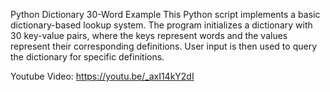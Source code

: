 Python Dictionary 30-Word Example
This Python script implements a basic dictionary-based lookup system. The program initializes a dictionary with 30 key-value pairs, where the keys represent words and the values represent their corresponding definitions. User input is then used to query the dictionary for specific definitions.

Youtube Video: 
https://youtu.be/_axI14kY2dI
